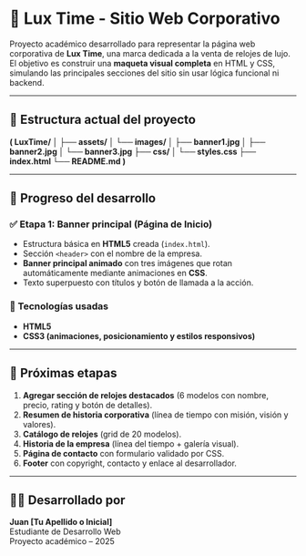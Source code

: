 # 🌟 Lux Time - Sitio Web Corporativo

Proyecto académico desarrollado para representar la página web corporativa de **Lux Time**, una marca dedicada a la venta de relojes de lujo.  
El objetivo es construir una **maqueta visual completa** en HTML y CSS, simulando las principales secciones del sitio sin usar lógica funcional ni backend.

---

## 📄 Estructura actual del proyecto
**(
LuxTime/
│
├── assets/
│   └── images/
│       ├── banner1.jpg
│       ├── banner2.jpg
│       └── banner3.jpg
├── css/
│   └── styles.css
├── index.html
└── README.md
)**


---

## 🧱 Progreso del desarrollo

### ✅ Etapa 1: Banner principal (Página de Inicio)
- Estructura básica en **HTML5** creada (`index.html`).
- Sección `<header>` con el nombre de la empresa.
- **Banner principal animado** con tres imágenes que rotan automáticamente mediante animaciones en **CSS**.
- Texto superpuesto con títulos y botón de llamada a la acción.

### 🧰 Tecnologías usadas
- **HTML5**
- **CSS3 (animaciones, posicionamiento y estilos responsivos)**

---

## 🚀 Próximas etapas
1. **Agregar sección de relojes destacados** (6 modelos con nombre, precio, rating y botón de detalles).
2. **Resumen de historia corporativa** (línea de tiempo con misión, visión y valores).
3. **Catálogo de relojes** (grid de 20 modelos).
4. **Historia de la empresa** (línea del tiempo + galería visual).
5. **Página de contacto** con formulario validado por CSS.
6. **Footer** con copyright, contacto y enlace al desarrollador.

---

## 👨‍💻 Desarrollado por
**Juan [Tu Apellido o Inicial]**  
Estudiante de Desarrollo Web  
Proyecto académico – 2025
